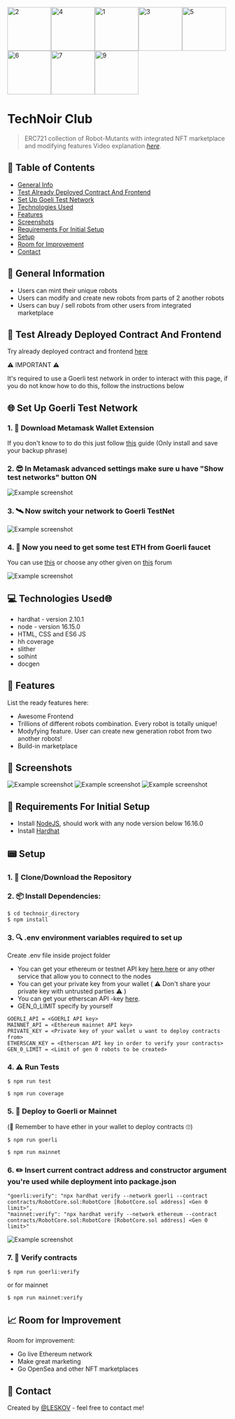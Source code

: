<img src="/helpers/READMEpng/2.png" alt="2" width="100" height="100" /><img src="/helpers/READMEpng/4.png" alt="4" width="100" height="100" /><img src="/helpers/READMEpng/1.png" alt="1" width="100" height="100" /><img src="/helpers/READMEpng/3.png" alt="3" width="100" height="100" /><img src="/helpers/READMEpng/5.png" alt="5" width="100" height="100" /><img src="/helpers/READMEpng/6.png" alt="6" width="100" height="100" /><img src="/helpers/READMEpng/7.png" alt="7" width="100" height="100" /><img src="/helpers/READMEpng/9.png" alt="9" width="100" height="100" />

# TechNoir Club
> ERC721 collection of Robot-Mutants with integrated  NFT marketplace and modifying features
> Video explanation [_here_](https://drive.google.com/file/d/1JPvMUQxbuEBp40pdK7pxdyd1Wr5WGBuu/view?usp=sharing). 

## 📁 Table of Contents
* [General Info](#-general-information)
* [Test Already Deployed Contract And Frontend](#-test-already-deployed-contract-and-frontend)
* [Set Up Goeli Test Network](#-set-up-goerli-test-network)
* [Technologies Used](#-technologies-used)
* [Features](#-features)
* [Screenshots](#-screenshots)
* [Requirements For Initial Setup](#-requirements-for-initial-setup)
* [Setup](#-setup)
* [Room for Improvement](#-room-for-improvement)
* [Contact](#-contact)

## 🚩 General Information
- Users can mint their unique robots 
- Users can modify and create new robots from parts of 2 another robots 
- Users can buy / sell robots from other users from integrated marketplace

## 🧪 Test Already Deployed Contract And Frontend
Try already deployed contract and frontend [here](https://ileskov.github.io/TechnoirClub/index.html)

⚠️ IMPORTANT ⚠️ 

It's required to use a Goerli test network in order to interact with this page, if you do not know how to do this, follow the instructions below

## 🌐 Set Up Goerli Test Network
### 1. 💾 Download Metamask Wallet Extension
If you don't know to to do this just follow [this](https://www.cryptonary.com/cryptoschool/tutorial-how-to-download-set-up-use-metamask/) guide (Only install and save your backup phrase)
### 2. 😎 In Metamask advanced settings make sure u have "Show test networks" button ON
![Example screenshot](./helpers/READMEpng/Screenshot4.png)
### 3. 🛰️ Now switch your network to Goerli TestNet
![Example screenshot](./helpers/READMEpng/Screenshot5.png)
### 4. 🚰 Now you need to get some test ETH from Goerli faucet
You can use [this](https://goerli-faucet.pk910.de/) or choose any other given on [this](https://forum.openzeppelin.com/t/goerli-testnet-faucets/26710) forum


![Example screenshot](./helpers/READMEpng/Screenshot8.png)



## 💻 Technologies Used🌐
- hardhat - version 2.10.1
- node - version 16.15.0
- HTML, CSS and ES6 JS
- hh coverage
- slither
- solhint
- docgen


## 🌟 Features
List the ready features here:
- Awesome Frontend
- Trillions of different robots combination. Every robot is totally unique!
- Modyfying feature. User can create new generation robot from two another robots!
- Build-in marketplace


## 🎦 Screenshots
![Example screenshot](./helpers/READMEpng/Screenshot.png)
![Example screenshot](./helpers/READMEpng/Screenshot1.png)
![Example screenshot](./helpers/READMEpng/Screenshot3.png)

## 👀 Requirements For Initial Setup
- Install [NodeJS](https://nodejs.org/en/), should work with any node version below 16.16.0
- Install [Hardhat](https://hardhat.org/)


## 📟 Setup
### 1. 💾 Clone/Download the Repository
### 2. 📦 Install Dependencies:
```
$ cd technoir_directory
$ npm install
```
### 3. 🔍  .env environment variables required to set up
Create .env file inside project folder
- You can get your ethereum or testnet API key [here](https://infura.io/dashboard/ethereum),[here](https://www.alchemy.com) or any other service that allow you to connect to the nodes
- You can get your private key from your wallet ( ⚠️ Don't share your private key with untrusted parties ⚠️ ) 
- You can get your etherscan API -key [here](https://etherscan.io/myapikey).
- GEN_0_LIMIT specify by yourself
```
GOERLI_API = <GOERLI API key>
MAINNET_API = <Ethereum mainnet API key>
PRIVATE_KEY = <Private key of your wallet u want to deploy contracts from>
ETHERSCAN_KEY = <Etherscan API key in order to verify your contracts>
GEN_0_LIMIT = <Limit of gen 0 robots to be created>
```

### 4. ⚠️ Run Tests
```
$ npm run test
```

```
$ npm run coverage
```

### 5. 🚀 Deploy to Goerli or Mainnet
(🧐 Remember to have ether in your wallet to deploy contracts 🙄)
```
$ npm run goerli
``` 
```
$ npm run mainnet 
``` 

### 6. ✏️ Insert current contract address and constructor argument you're used while deployment into package.json
```
"goerli:verify": "npx hardhat verify --network goerli --contract contracts/RobotCore.sol:RobotCore [RobotCore.sol address] <Gen 0 limit>",
"mainnet:verify": "npx hardhat verify --network ethereum --contract contracts/RobotCore.sol:RobotCore [RobotCore.sol address] <Gen 0 limit>"
```
![Example screenshot](./helpers/READMEpng/Screenshot7.png)

### 7. 📜 Verify contracts
```
$ npm run goerli:verify 
```
or for mainnet
```
$ npm run mainnet:verify
```


## 📈 Room for Improvement

Room for improvement:
- Go live Ethereum network
- Make great marketing
- Go OpenSea and other NFT marketplaces


## 💬 Contact
Created by [@LESKOV](https://www.linkedin.com/in/ivan-lieskov-4b5664189/) - feel free to contact me!
